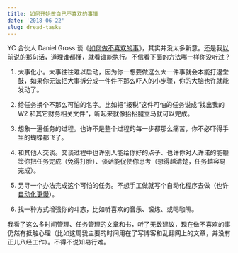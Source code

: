 ```yaml
---
title: 如何开始做自己不喜欢的事情
date: '2018-06-22'
slug: dread-tasks
---
```


YC 合伙人 Daniel Gross 谈《[如何做不喜欢的事](https://dcgross.com/accomplish-dread-tasks/)》，其实并没太多新意。还是我[以前说的那句话](/cn/2018/05/the-one-thing/)，道理谁都懂，就看谁能执行。不信看下面的方法哪一样你没听过？

1. 大事化小。大事往往难以启动，因为你一想要做这么大一件事就会本能打退堂鼓，如果你无法把大事拆分成一件件不那么吓人的小步骤，你的大脑也许就能发动了。

1. 给任务换个不那么可怕的名字。比如把“报税”这件可怕的任务说成“找出我的 W2 和其它财务相关文件”，听起来就像抬抬腿立马就可以完成。

1. 想象一遍任务的过程。也许不是整个过程的每一步都那么痛苦，你不必吓得手里的蝴蝶都飞了。

1. 和其他人交谈。交谈过程中也许别人能给你好的点子、也许你对人许诺的能鞭策你把任务完成（免得打脸）、谈话能促使你思考（想得越清楚，任务越容易完成）。

1. 另寻一个办法完成这个可怕的任务。不想手工做就写个自动化程序去做（也许[自动化更慢](/cn/2017/08/automating-program/)）。

1. 找一种方式增强你的斗志，比如听喜欢的音乐、锻炼、或喝咖啡。

我看了这么多时间管理、任务管理的文章和书，听了无数建议，现在做不喜欢的事仍然有抵触心理（比如这周我主要的时间用在了写博客和乱翻网上的文章，并没有正儿八经工作）。不得不说知易行难。
